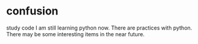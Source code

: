 # confusion
study code
I am still learning python now.
There are practices with python.
There may be some interesting items in the near future.
